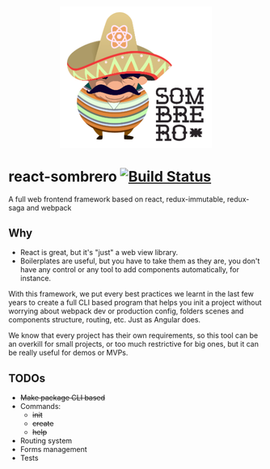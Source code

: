 <p align="center">
<img src="https://github.com/getapper/react-sombrero/blob/master/assets/img/sombrero.png" alt="logo" width="300" align="center"/>
</p>

# react-sombrero [![Build Status](https://travis-ci.org/getapper/react-sombrero.svg?branch=master)](https://travis-ci.org/getapper/react-sombrero)
A full web frontend framework based on react, redux-immutable, redux-saga and webpack

## Why

- React is great, but it's "just" a web view library.
- Boilerplates are useful, but you have to take them as they are, you don't have any control or any tool to add components automatically, for instance.

With this framework, we put every best practices we learnt in the last few years to create a full CLI based program that helps you init a project without worrying about webpack dev or production config, folders scenes and components structure, routing, etc. Just as Angular does.

We know that every project has their own requirements, so this tool can be an overkill for small projects, or too much restrictive for big ones, but it can be really useful for demos or MVPs.    

## TODOs

- ~~Make package CLI based~~
- Commands:
    - ~~init~~
    - ~~create~~
    - ~~help~~
- Routing system
- Forms management
- Tests 
